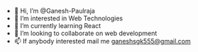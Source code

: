 - 👋 Hi, I’m @Ganesh-Paulraja
- 👀 I’m interested in Web Technologies
- 🌱 I’m currently learning React
- 💞️ I’m looking to collaborate on web development
- 📫 If anybody interested mail me ganeshsgk555@gmail.com

<!---
I am a frontend developer. Working in convertcart softwar company.
--->
